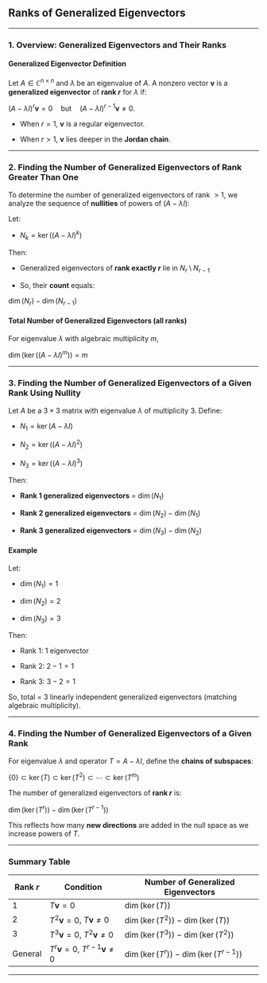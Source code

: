 ## **Ranks of Generalized Eigenvectors**

---

### **1. Overview: Generalized Eigenvectors and Their Ranks**

#### **Generalized Eigenvector Definition**

Let $`A \in \mathbb{C}^{n \times n}`$ and $`\lambda`$ be an eigenvalue of $A$. 
A nonzero vector $`\mathbf{v}`$ is a **generalized eigenvector** of **rank $`r`$** for $`\lambda`$ if:


$`(A - \lambda I)^r \mathbf{v} = 0 \quad \text{but} \quad (A - \lambda I)^{r-1} \mathbf{v} \neq 0.`$

* When $`r = 1`$, $`\mathbf{v}`$ is a regular eigenvector.


* When $`r > 1`$, $`\mathbf{v}`$ lies deeper in the **Jordan chain**.

---

### **2. Finding the Number of Generalized Eigenvectors of Rank Greater Than One**

To determine the number of generalized eigenvectors of rank $`> 1`$, we analyze the sequence of **nullities** of powers of $`(A - \lambda I)`$:

Let:

* $`N_k = \ker((A - \lambda I)^k)`$

Then:

* Generalized eigenvectors of **rank exactly $r$** lie in $`N_r \setminus N_{r-1}`$


* So, their **count** equals:

$`\dim(N_r) - \dim(N_{r-1})`$

#### **Total Number of Generalized Eigenvectors (all ranks)**

For eigenvalue $`\lambda`$ with algebraic multiplicity $m$,


$`\dim(\ker((A - \lambda I)^m)) = m`$

---

### **3. Finding the Number of Generalized Eigenvectors of a Given Rank Using Nullity**

Let $A$ be a $`3 \times 3`$ matrix with eigenvalue $`\lambda`$ of multiplicity 3. Define:

* $`N_1 = \ker(A - \lambda I)`$


* $`N_2 = \ker((A - \lambda I)^2)`$


* $`N_3 = \ker((A - \lambda I)^3)`$

Then:

* **Rank 1 generalized eigenvectors** = $`\dim(N_1)`$


* **Rank 2 generalized eigenvectors** = $`\dim(N_2) - \dim(N_1)`$


* **Rank 3 generalized eigenvectors** = $`\dim(N_3) - \dim(N_2)`$

#### **Example**

Let:

* $`\dim(N_1) = 1`$


* $`\dim(N_2) = 2`$


* $`\dim(N_3) = 3`$

Then:

* Rank 1: 1 eigenvector


* Rank 2: $`2 - 1 = 1`$


* Rank 3: $`3 - 2 = 1`$

So, total = 3 linearly independent generalized eigenvectors (matching algebraic multiplicity).

---

### **4. Finding the Number of Generalized Eigenvectors of a Given Rank**

For eigenvalue $`\lambda`$ and operator $`T = A - \lambda I`$, define the **chains of subspaces**:

$`\{0\} \subset \ker(T) \subset \ker(T^2) \subset \cdots \subset \ker(T^m)`$

The number of generalized eigenvectors of **rank $r$** is:

$`\dim(\ker(T^r)) - \dim(\ker(T^{r-1}))`$

This reflects how many **new directions** are added in the null space as we increase powers of $T$.

---

### **Summary Table**

| Rank $r$ | Condition                                           | Number of Generalized Eigenvectors        |
| -------- |-----------------------------------------------------|-------------------------------------------|
| 1        | $`T\mathbf{v} = 0`$                                 | $`\dim(\ker(T))`$                         |
| 2        | $`T^2\mathbf{v} = 0`$, $`T\mathbf{v} \neq 0`$       | $`\dim(\ker(T^2)) - \dim(\ker(T))`$       |
| 3        | $`T^3\mathbf{v} = 0`$, $`T^2\mathbf{v} \neq 0`$     | $`\dim(\ker(T^3)) - \dim(\ker(T^2))`$     |
| General  | $`T^r\mathbf{v} = 0`$, $`T^{r-1}\mathbf{v} \neq 0`$ | $`\dim(\ker(T^r)) - \dim(\ker(T^{r-1}))`$ |

---
